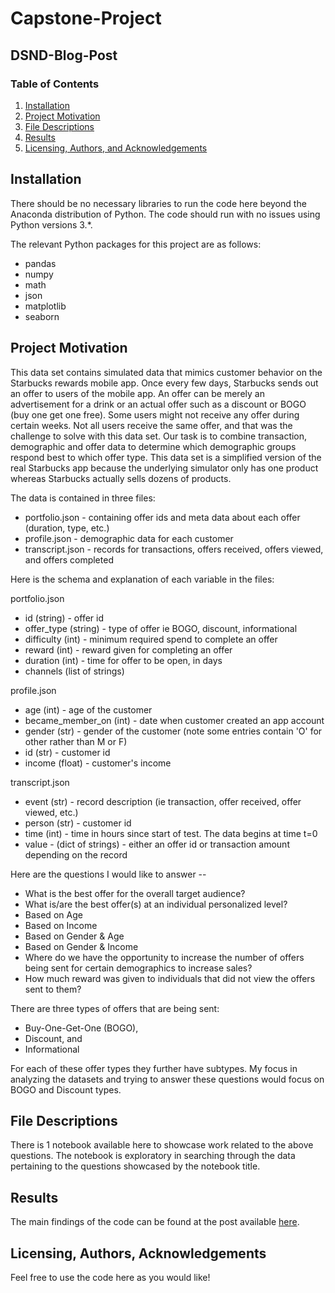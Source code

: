 # Capstone-Project
## DSND-Blog-Post

### Table of Contents

1. [Installation](#installation)
2. [Project Motivation](#motivation)
3. [File Descriptions](#files)
4. [Results](#results)
5. [Licensing, Authors, and Acknowledgements](#licensing)

## Installation <a name="installation"></a>

There should be no necessary libraries to run the code here beyond the Anaconda distribution of Python.  The code should run with no issues using Python versions 3.*.

The relevant Python packages for this project are as follows:

- pandas
- numpy
- math
- json
- matplotlib
- seaborn

## Project Motivation<a name="motivation"></a>

This data set contains simulated data that mimics customer behavior on the Starbucks rewards mobile app. Once every few days, Starbucks sends out an offer to users of the mobile app. An offer can be merely an advertisement for a drink or an actual offer such as a discount or BOGO (buy one get one free). Some users might not receive any offer during certain weeks. Not all users receive the same offer, and that was the challenge to solve with this data set. Our task is to combine transaction, demographic and offer data to determine which demographic groups respond best to which offer type. This data set is a simplified version of the real Starbucks app because the underlying simulator only has one product whereas Starbucks actually sells dozens of products.

The data is contained in three files:

- portfolio.json - containing offer ids and meta data about each offer (duration, type, etc.)
- profile.json - demographic data for each customer
- transcript.json - records for transactions, offers received, offers viewed, and offers completed

Here is the schema and explanation of each variable in the files:

portfolio.json

- id (string) - offer id
- offer_type (string) - type of offer ie BOGO, discount, informational
- difficulty (int) - minimum required spend to complete an offer
- reward (int) - reward given for completing an offer
- duration (int) - time for offer to be open, in days
- channels (list of strings)

profile.json

- age (int) - age of the customer
- became_member_on (int) - date when customer created an app account
- gender (str) - gender of the customer (note some entries contain 'O' for other rather than M or F)
- id (str) - customer id
- income (float) - customer's income

transcript.json

- event (str) - record description (ie transaction, offer received, offer viewed, etc.)
- person (str) - customer id
- time (int) - time in hours since start of test. The data begins at time t=0
- value - (dict of strings) - either an offer id or transaction amount depending on the record

Here are the questions I would like to answer --

- What is the best offer for the overall target audience?
- What is/are the best offer(s) at an individual personalized level?
 - Based on Age
 - Based on Income
 - Based on Gender & Age
 - Based on Gender & Income
- Where do we have the opportunity to increase the number of offers being sent for certain demographics to increase sales?
- How much reward was given to individuals that did not view the offers sent to them?

There are three types of offers that are being sent:

- Buy-One-Get-One (BOGO),
- Discount, and
- Informational

For each of these offer types they further have subtypes. My focus in analyzing the datasets and trying to answer these questions would focus on BOGO and Discount types.


## File Descriptions <a name="files"></a>

There is 1 notebook available here to showcase work related to the above questions.  The notebook is exploratory in searching through the data pertaining to the questions showcased by the notebook title.

## Results<a name="results"></a>

The main findings of the code can be found at the post available [here](https://mohitsharma13.medium.com/capstone-challenge-starbucks-offers-cb35a44ed57a).

## Licensing, Authors, Acknowledgements<a name="licensing"></a>

Feel free to use the code here as you would like! 


